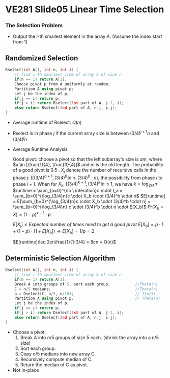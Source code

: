 # VE281 Slide05 Linear Time Selection

### The Selection Problem

* Output the $i$-th smallest element in the array $A$. (Assume the index start from 1) 

## Randomized Selection

```c++
Rselect(int A[], int n, int i) { 
    // find i-th smallest item of array A of size n 
    if(n == 1) return A[1]; 
    Choose pivot p from A uniformly at random; 
    Partition A using pivot p; 
    Let j be the index of p; 
    if(j == i) return p; 
    if(j > i) return Rselect(1st part of A, j-1, i); 
    else return Rselect(2nd part of A, n-j, i-j);
}
```

* Average runtime of Rselect: $O(n)$

* Rselect is in phase $j$ if the current array size is between $(3/4)^{j+1}n$ and $(3/4)^jn$

* Average Runtime Analysis

  Good pivot: choose a pivot so that the left subarray's size is $am$, where $a \in [\frac{1}{4}, \frac{3}{4}]$ and $m$ is the old length. The probability of a good pivot is 0.5 .
  $X_j$ denote the number of recursive calls in the phase $j$: ($[(3/4)^{b+1}, (3/4)^b]n \leq (3/4)^b\cdot n$), the possibility from phase $i$ to phase $i+1$.
  When for $X_k$, $[(3/4)^{k+1}, (3/4)^k]n \leq 1$, we have $k = \log_{3/4}n$
  $runtime = \sum_{a=0}^{no \ interation}c \cdot l_a = \sum_{b=0}^{\log_{3/4}n}c \cdot X_b \cdot (3/4)^b \cdot n$
  $E[runtime] = E[\sum_{b=0}^{\log_{3/4}n}c \cdot X_b \cdot (3/4)^b \cdot n] = \sum_{b=0}^{\log_{3/4}n} c \cdot (3/4)^b \cdot n \cdot E[X_b]$
  $Pr(X_b=X) = (1-p)^{x-1} \cdot p$

  $E[X_j] \leq Expected\ number\ of\ times\ need\ to\ get\ a\ good\ pivot$
  $E[X_b] = p \cdot 1 + (1-p)\cdot(1+E[X_b]) \Rightarrow E[X_b]= 1/p = 2$

  $E[runtime]\leq 2cn\frac{1}{1-3/4} = 8cn = O(n)$ 

## Deterministic Selection Algorithm

```c++
Dselect(int A[], int n, int i) { 
    // find i-th smallest item of array A of size n 
    if(n == 1) return A[1]; 
    Break A into groups of 5, sort each group;           //Theta(n)
    C = n/5 medians; 									 //Theta(n)
    p = Dselect(C, n/5, n/10);                           // T(n/5)
    Partition A using pivot p;                           // Theta(n)
    Let j be the index of p; 
    if(j == i) return p; 
    if(j > i) return Dselect(1st part of A, j-1, i); 
    else return Dselect(2nd part of A, n-j, i-j);
}
```

* Choose a pivot:
  1. Break $A$ into $n/5$ groups of size 5 each. (shrink the array into a n/5 size)
  2. Sort each group.
  3. Copy $n/5$ medians into new array C.
  4. Recursively compute median of C.
  5. Return the median of C as pivot.
* Not in-place